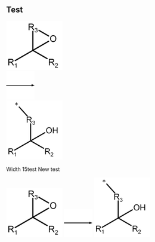 ## Test

<div class="row">
  <div class="column">
    <img src="/mechanism_images/1,2.png" alt="Snow" style="width:30%">
  </div>
  <div class="column">
    <img src="/mechanism_images/Arrow.png" alt="Forest" style="width:15%">
  </div>
  <div class="column">
    <img src="/mechanism_images/1.png" alt="Mountains" style="width:30%">
  </div>
</div>

Width 15test
New test

<p float="left">
  <img src="/mechanism_images/1,2.png" alt="Snow" style="width:30%">
  <img src="/mechanism_images/Arrow.png" alt="Forest" style="width:15%">
  <img src="/mechanism_images/1.png" alt="Mountains" style="width:30%">
</p>
